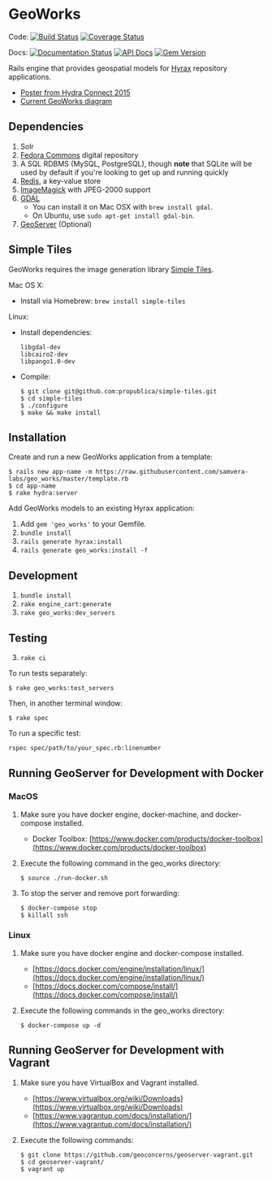 # GeoWorks

Code: [![Build Status](https://img.shields.io/travis/samvera-labs/geo_works/master.svg)](https://travis-ci.org/samvera-labs/geo_works)
[![Coverage Status](https://img.shields.io/coveralls/samvera-labs/geo_works/master.svg)](https://coveralls.io/github/samvera-labs/geo_works?branch=master)

Docs: [![Documentation Status](https://inch-ci.org/github/geoconcerns/geo_works.svg?branch=master)](https://inch-ci.org/github/geoconcerns/geo_works)
[![API Docs](http://img.shields.io/badge/API-docs-blue.svg)](http://www.rubydoc.info/github/geoconcerns/geo_works)
[![Gem Version](https://img.shields.io/gem/v/geo_works.svg)](https://github.com/geoconcerns/geo_works/releases)

Rails engine that provides geospatial models for [Hyrax](http://hyrax.projecthydra.org/) repository applications.

* [Poster from Hydra Connect 2015](https://drive.google.com/file/d/0B5fLh2mc4FCbOUpWaTFOVmI4Nkk/view?pli=1)
* [Current GeoWorks diagram](https://wiki.duraspace.org/download/attachments/69012114/pcdm-geo-model.pdf?version=1&modificationDate=1463590066822&api=v2)


## Dependencies

1. Solr
1. [Fedora Commons](http://www.fedora-commons.org/) digital repository
1. A SQL RDBMS (MySQL, PostgreSQL), though **note** that SQLite will be used by default if you're looking to get up and running quickly
1. [Redis](http://redis.io/), a key-value store
1. [ImageMagick](http://www.imagemagick.org/) with JPEG-2000 support
1. [GDAL](http://www.gdal.org/)
    * You can install it on Mac OSX with `brew install gdal`.
    * On Ubuntu, use `sudo apt-get install gdal-bin`.
1. [GeoServer](http://geoserver.org/) (Optional)

## Simple Tiles

GeoWorks requires the image generation library [Simple Tiles](http://propublica.github.io/simple-tiles/).

Mac OS X:

- Install via Homebrew: ```brew install simple-tiles```

Linux:

- Install dependencies:

  ```
  libgdal-dev
  libcairo2-dev
  libpango1.0-dev
  ```

- Compile:

  ```
  $ git clone git@github.com:propublica/simple-tiles.git
  $ cd simple-tiles
  $ ./configure
  $ make && make install
  ```

## Installation

Create and run a new GeoWorks application from a template:

```
$ rails new app-name -m https://raw.githubusercontent.com/samvera-labs/geo_works/master/template.rb
$ cd app-name
$ rake hydra:server
```

Add GeoWorks models to an existing Hyrax application:

1. Add `gem 'geo_works'` to your Gemfile.
1. `bundle install`
1. `rails generate hyrax:install`
1. `rails generate geo_works:install -f`

## Development

1. `bundle install`
2. `rake engine_cart:generate`
3. `rake geo_works:dev_servers`

## Testing

3. `rake ci`

To run tests separately:

```
$ rake geo_works:test_servers
```

Then, in another terminal window:

```
$ rake spec
```
To run a specific test:

```bash
rspec spec/path/to/your_spec.rb:linenumber
```

## Running GeoServer for Development with Docker

### MacOS

1. Make sure you have docker engine, docker-machine, and docker-compose installed.
   - Docker Toolbox: [https://www.docker.com/products/docker-toolbox](https://www.docker.com/products/docker-toolbox)

1. Execute the following command in the geo_works directory:

   ```
   $ source ./run-docker.sh
   ```
1. To stop the server and remove port forwarding:

	```
	$ docker-compose stop
	$ killall ssh
	```

### Linux

1. Make sure you have docker engine and docker-compose installed.
   - [https://docs.docker.com/engine/installation/linux/](https://docs.docker.com/engine/installation/linux/)
   - [https://docs.docker.com/compose/install/](https://docs.docker.com/compose/install/)

1. Execute the following commands in the geo_works directory:

	```
	$ docker-compose up -d
	```

## Running GeoServer for Development with Vagrant

1. Make sure you have VirtualBox and Vagrant installed.
	- [https://www.virtualbox.org/wiki/Downloads](https://www.virtualbox.org/wiki/Downloads)
	- [https://www.vagrantup.com/docs/installation/](https://www.vagrantup.com/docs/installation/)
1. Execute the following commands:

	```
	$ git clone https://github.com/geoconcerns/geoserver-vagrant.git
	$ cd geoserver-vagrant/
	$ vagrant up

	```
